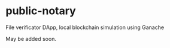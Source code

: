# public-notary
File verificator DApp, local blockchain simulation using Ganache

May be added soon.
